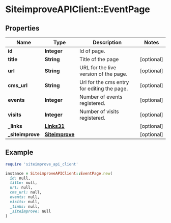 # SiteimproveAPIClient::EventPage

## Properties

| Name | Type | Description | Notes |
| ---- | ---- | ----------- | ----- |
| **id** | **Integer** | Id of page. |  |
| **title** | **String** | Title of the page | [optional] |
| **url** | **String** | URL for the live version of the page. | [optional] |
| **cms_url** | **String** | Url for the cms entry for editing the page. | [optional] |
| **events** | **Integer** | Number of events registered. | [optional] |
| **visits** | **Integer** | Number of visits registered. | [optional] |
| **_links** | [**Links31**](Links31.md) |  | [optional] |
| **_siteimprove** | [**Siteimprove**](Siteimprove.md) |  | [optional] |

## Example

```ruby
require 'siteimprove_api_client'

instance = SiteimproveAPIClient::EventPage.new(
  id: null,
  title: null,
  url: null,
  cms_url: null,
  events: null,
  visits: null,
  _links: null,
  _siteimprove: null
)
```

